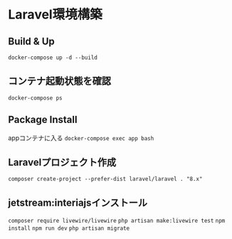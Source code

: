 # Laravel環境構築

## Build & Up
```docker-compose up -d --build```

## コンテナ起動状態を確認
```docker-compose ps```

## Package Install
appコンテナに入る
```docker-compose exec app bash```

## Laravelプロジェクト作成
```composer create-project --prefer-dist laravel/laravel . "8.x"```

## jetstream:interiajsインストール
```composer require livewire/livewire```
```php artisan make:livewire test```
```npm install```
```npm run dev```
```php artisan migrate```